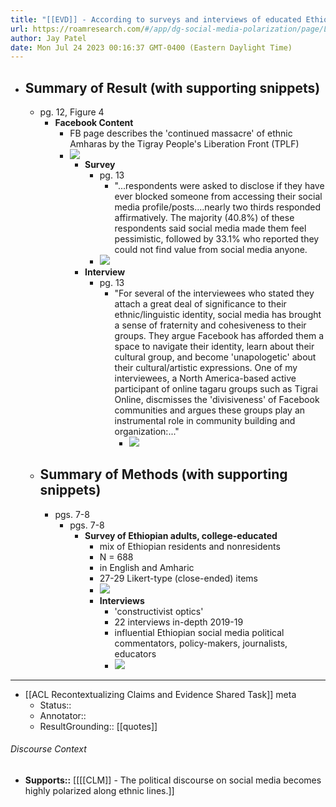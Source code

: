 ```yaml
---
title: "[[EVD]] - According to surveys and interviews of educated Ethiopians, Facebook pages with large followings that were dedicated to specific ethnic groups fostered discussion of ethno-nationalistic victimhood and empowerment. - [[@worknehSocialMediaProtest2020]]"
url: https://roamresearch.com/#/app/dg-social-media-polarization/page/LHar0VU_9
author: Jay Patel
date: Mon Jul 24 2023 00:16:37 GMT-0400 (Eastern Daylight Time)
---
```


- ## Summary of Result (with supporting snippets)
    - pg. 12, Figure 4
        - **Facebook Content**
            - FB page describes the 'continued massacre' of ethnic Amharas by the Tigray People's Liberation Front (TPLF)
            - ![](https://firebasestorage.googleapis.com/v0/b/firescript-577a2.appspot.com/o/imgs%2Fapp%2Fdg-social-media-polarization%2FaVg0MNFUlS.png?alt=media&token=2d4a7867-c790-46a2-98ce-70874b30eb58)
                - **Survey**
                    - pg. 13
                        - "...respondents were asked to disclose if they have ever blocked someone from accessing their social media profile/posts....nearly two thirds responded affirmatively. The majority (40.8%) of these respondents said social media made them feel pessimistic, followed by 33.1% who reported they could not find value from social media anyone.
                    - ![](https://firebasestorage.googleapis.com/v0/b/firescript-577a2.appspot.com/o/imgs%2Fapp%2Fdg-social-media-polarization%2FuVf8HDVIJw.png?alt=media&token=526188bd-e447-4ee3-b8d4-aa1b838f0b79)
                - **Interview**
                    - pg. 13
                        - "For several of the interviewees who stated they attach a great deal of significance to their ethnic/linguistic identity, social media has brought a sense of fraternity and cohesiveness to their groups. They argue Facebook has afforded them a space to navigate their identity, learn about their cultural group, and become 'unapologetic' about their cultural/artistic expressions. One of my interviewees, a North America-based active participant of online tagaru groups such as Tigrai Online, discmisses the 'divisiveness' of Facebook communities and argues these groups play an instrumental role in community building and organization:..."
                            - ![](https://firebasestorage.googleapis.com/v0/b/firescript-577a2.appspot.com/o/imgs%2Fapp%2Fdg-social-media-polarization%2FtYXYTg7Nnj.png?alt=media&token=842252fe-f7f4-47ef-86fa-d1b0ea358324)
    - ## Summary of Methods (with supporting snippets)
        - pgs. 7-8
            - pgs. 7-8
                - **Survey of Ethiopian adults, college-educated**
                    - mix of Ethiopian residents and nonresidents
                    - N = 688
                    - in English and Amharic
                    - 27-29 Likert-type (close-ended) items
                    - ![](https://firebasestorage.googleapis.com/v0/b/firescript-577a2.appspot.com/o/imgs%2Fapp%2Fdg-social-media-polarization%2FXmxaI7yw9N.08.03.png?alt=media&token=875f890d-6527-45a4-88b2-2c31ec228176)
                    - **Interviews**
                        - 'constructivist optics'
                        - 22 interviews in-depth 2019-19
                        - influential Ethiopian social media political commentators, policy-makers, journalists, educators
                        - ![](https://firebasestorage.googleapis.com/v0/b/firescript-577a2.appspot.com/o/imgs%2Fapp%2Fdg-social-media-polarization%2F33zgtcd_zh.09.10.png?alt=media&token=1a071c80-6cc4-4e37-ab8c-e6613f8b9902)
- ---
- [[ACL Recontextualizing Claims and Evidence Shared Task]] meta
    - Status::
    - Annotator::
    - ResultGrounding:: [[quotes]]

###### Discourse Context

- **Supports::** [[[[CLM]] - The political discourse on social media becomes highly polarized along ethnic lines.]]
